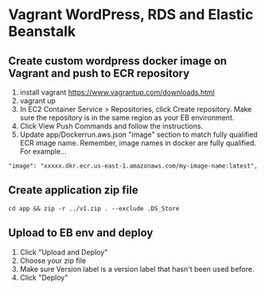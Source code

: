 # Vagrant WordPress, RDS and Elastic Beanstalk

## Create custom wordpress docker image on Vagrant and push to ECR repository
1. install vagrant https://www.vagrantup.com/downloads.html
2. vagrant up
3. In EC2 Container Service > Repositories, click Create repository.  Make sure the repository is in the same region as your EB environment.
4. Click View Push Commands and follow the instructions.
5. Update app/Dockerrun.aws.json "image" section to match fully qualified ECR image name.  Remember, image names in docker are fully qualified.  For example...

  `"image": "xxxxx.dkr.ecr.us-east-1.amazonaws.com/my-image-name:latest",`

## Create application zip file
  `cd app && zip -r ../v1.zip . --exclude .DS_Store`

## Upload to EB env and deploy
1. Click "Upload and Deploy"
2. Choose your zip file
3. Make sure Version label is a version label that hasn't been used before.
4. Click "Deploy"
